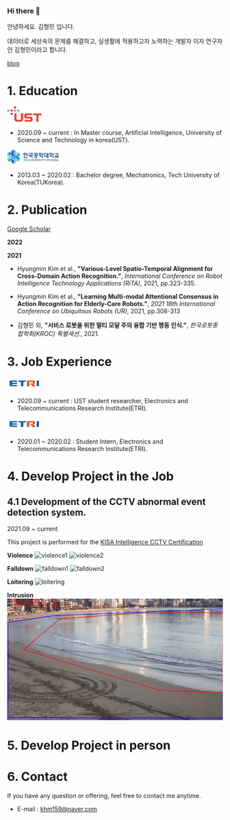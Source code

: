 ### Hi there 👋

안녕하세요. 김형민 입니다. 

데이터로 세상속의 문제를 해결하고, 실생활에 적용하고자 노력하는 개발자 이자 연구자인 김형민이라고 합니다. 

[blog](https://khm159.github.io)

# 1. Education

  ![ust](/assets/ust.png)

  -  2020.09 ~ current : In Master course, Artificial Intelligence, University of Science and Technology in korea(UST). 

  ![tukorea](/assets/tukorea.png)  

  - 2013.03 ~ 2020.02 : Bachelor degree, Mechatronics, Tech University of Korea(TUKorea). 

# 2. Publication

  [Google Scholar](https://scholar.google.com/citations?user=GtOKDNoAAAAJ&hl=ko)

  **2022**


  **2021**

  - Hyungmin Kim et al., **"Various-Level Spatio-Temporal Alignment for Cross-Domain Action Recognition."**, *International Conference on Robot Intelligence Technology Applications (RiTA)*, 2021, pp.323-335. 

  - Hyungmin Kim et al., **"Learning Multi-modal Attentional Consensus in Action Recognition for Elderly-Care Robots."**, *2021 18th International Conference on Ubiquitous Robots (UR)*, 2021, pp.308-313 

  - 김형민 외, **"서비스 로봇을 위한 멀티 모달 주의 융합 기반 행동 인식."**, *한국로봇종합학회(KROC) 특별세션.*, 2021.

# 3. Job Experience 

  ![etri](/assets/etri.png)

  - 2020.09 ~ current : UST student researcher, Electronics and Telecommunications Research Institute(ETRI).

  ![etri](/assets/etri.png) 

  - 2020.01 ~ 2020.02 : Student Intern, Electronics and Telecommunications Research Institute(ETRI).

# 4. Develop Project in the Job

## 4.1 Development of the CCTV abnormal event detection system. 
  
  2021.09 ~ current 

  This project is performed for the [KISA Intelligence CCTV Certification](https://www.ksecurity.or.kr/kisis/subIndex/91.do)

  **Violence** 
  ![violence1](/assets/project_cctv/violence01.gif) 
  ![violence2](/assets/project_cctv/violence03.gif) 
   
  **Falldown**
  ![falldown1](/assets/project_cctv/falldown01.gif)
  ![falldown2](/assets/project_cctv/falldown04.gif)

  **Loitering**
  ![loitering](/assets/loitering.gif)
  
  **Intrusion**
  ![inttrusion](/assets/intrusion.gif)

# 5. Develop Project in person


# 6. Contact

  If you have any question or offering, feel free to contact me anytime.

  - E-mail : khm159@naver.com
